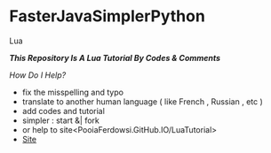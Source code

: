 # FasterJavaSimplerPython
Lua

***This Repository Is A Lua Tutorial By Codes & Comments***

*How Do I Help?*
* fix the misspelling and typo
* translate to another human language ( like French , Russian , etc )
* add codes and tutorial
* simpler : start &| fork
* or help to site<PooiaFerdowsi.GitHub.IO/LuaTutorial>
* [Site](https://PooiaFerdowsi.GitHub.IO/LuaTutorial)
